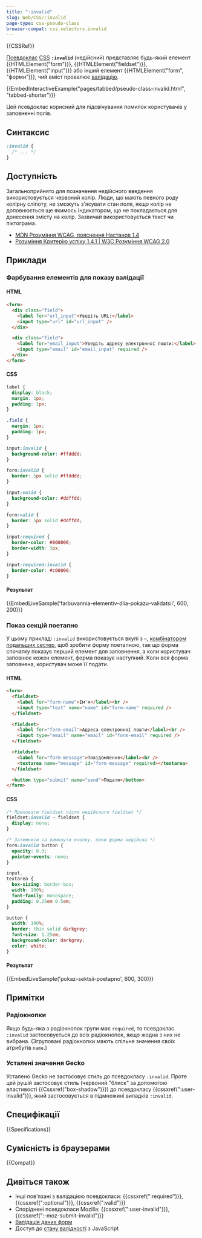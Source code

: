 ```yaml
---
title: ":invalid"
slug: Web/CSS/:invalid
page-type: css-pseudo-class
browser-compat: css.selectors.invalid
---
```


{{CSSRef}}

[Псевдоклас](/uk/docs/Web/CSS/Pseudo-classes) [CSS](/uk/docs/Web/CSS) **`:invalid`** (недійсний) представляє будь-який елемент {{HTMLElement("form")}}, {{HTMLElement("fieldset")}}, {{HTMLElement("input")}} або інший елемент {{HTMLElement("form", "форми")}}, чий вміст провалює [валідацію](/uk/docs/Web/HTML/Constraint_validation).

{{EmbedInteractiveExample("pages/tabbed/pseudo-class-invalid.html", "tabbed-shorter")}}

Цей псевдоклас корисний для підсвічування помилок користувачів у заповненні полів.

## Синтаксис

```css
:invalid {
  /* ... */
}
```

## Доступність

Загальноприйнято для позначення недійсного введення використовується червоний колір. Люди, що мають певного роду колірну сліпоту, не зможуть з'ясувати стан поля, якщо колір не доповнюється ще якимось індикатором, що не покладається для донесення змісту на колір. Зазвичай використовується текст чи піктограма.

- [MDN Розуміння WCAG, пояснення Настанов 1.4](/uk/docs/Web/Accessibility/Understanding_WCAG/Perceivable#guideline_1.4_make_it_easier_for_users_to_see_and_hear_content_including_separating_foreground_from_background)
- [Розуміння Критерію успіху 1.4.1 | W3C Розуміння WCAG 2.0](https://www.w3.org/TR/UNDERSTANDING-WCAG20/visual-audio-contrast-without-color.html)

## Приклади

### Фарбування елементів для показу валідації

#### HTML

```html
<form>
  <div class="field">
    <label for="url_input">Уведіть URL:</label>
    <input type="url" id="url_input" />
  </div>

  <div class="field">
    <label for="email_input">Уведіть адресу електронної пошти:</label>
    <input type="email" id="email_input" required />
  </div>
</form>
```

#### CSS

```css
label {
  display: block;
  margin: 1px;
  padding: 1px;
}

.field {
  margin: 1px;
  padding: 1px;
}

input:invalid {
  background-color: #ffdddd;
}

form:invalid {
  border: 5px solid #ffdddd;
}

input:valid {
  background-color: #ddffdd;
}

form:valid {
  border: 5px solid #ddffdd;
}

input:required {
  border-color: #800000;
  border-width: 3px;
}

input:required:invalid {
  border-color: #c00000;
}
```

#### Результат

{{EmbedLiveSample('farbuvannia-elementiv-dlia-pokazu-validatsii', 600, 200)}}

### Показ секцій поетапно

У цьому прикладі `:invalid` використовується вкупі з `~`, [комбінатором подальших сестер](/uk/docs/Web/CSS/Subsequent-sibling_combinator), щоб зробити форму поетапною, так що форма спочатку показує перший елемент для заповнення, а коли користувач заповнює кожен елемент, форма показує наступний. Коли вся форма заповнена, користувач може її подати.

#### HTML

```html
<form>
  <fieldset>
    <label for="form-name">Ім'я</label><br />
    <input type="text" name="name" id="form-name" required />
  </fieldset>

  <fieldset>
    <label for="form-email">Адреса електронної пошти</label><br />
    <input type="email" name="email" id="form-email" required />
  </fieldset>

  <fieldset>
    <label for="form-message">Повідомлення</label><br />
    <textarea name="message" id="form-message" required></textarea>
  </fieldset>

  <button type="submit" name="send">Подати</button>
</form>
```

#### CSS

```css
/* Приховати fieldset після недійсного fieldset */
fieldset:invalid ~ fieldset {
  display: none;
}

/* Затемнити та вимкнути кнопку, поки форма недійсна */
form:invalid button {
  opacity: 0.3;
  pointer-events: none;
}

input,
textarea {
  box-sizing: border-box;
  width: 100%;
  font-family: monospace;
  padding: 0.25em 0.5em;
}

button {
  width: 100%;
  border: thin solid darkgrey;
  font-size: 1.25em;
  background-color: darkgrey;
  color: white;
}
```

#### Результат

{{EmbedLiveSample('pokaz-sektsii-poetapno', 600, 300)}}

## Примітки

### Радіокнопки

Якщо будь-яка з радіокнопок групи має `required`, то псевдоклас `:invalid` застосовується до всіх радіокнопок, якщо жодна з них не вибрана. (Згруповані радіокнопки мають спільне значення своїх атрибутів `name`.)

### Усталені значення Gecko

Усталено Gecko не застосовує стиль до псевдокласу `:invalid`. Проте цей рушій застосовує стиль (червоний "блиск" за допомогою властивості {{Cssxref("box-shadow")}}) до псевдокласу {{cssxref(":user-invalid")}}, який застосовується в підмножині випадків `:invalid`.

## Специфікації

{{Specifications}}

## Сумісність із браузерами

{{Compat}}

## Дивіться також

- Інші пов'язані з валідацією псевдокласи: {{cssxref(":required")}}, {{cssxref(":optional")}}, {{cssxref(":valid")}}
- Споріднені псевдокласи Mozilla: {{cssxref(":user-invalid")}}, {{cssxref(":-moz-submit-invalid")}}
- [Валідація даних форм](/uk/docs/Learn/Forms/Form_validation)
- Доступ до [стану валідності](/uk/docs/Web/API/ValidityState) з JavaScript
